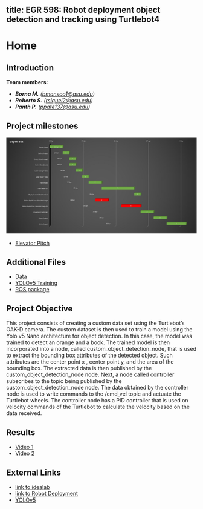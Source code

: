 title: EGR 598: Robot deployment object detection and tracking using Turtlebot4
---

# Home

## Introduction

**Team members:**
* **_Borna M._** _(bmansoo1@asu.edu)_
* **_Roberto S._** _(rsiquei2@asu.edu)_
* **_Panth P._** _(ppate137@asu.edu)_

## Project milestones
![image caption](/Ganttchart.jpg)
* [Elevator Pitch](/elevator_pitch_take_1.mp4)

## Additional Files
* [Data](https://app.roboflow.com/robdep/robdep_project/deploy/2)
* [YOLOv5 Training](YOLOv5_Custom_Training.ipynb)
* [ROS package](/ROSPackage.zip)

## Project Objective

This project consists of creating a custom data set using the Turtlebot’s OAK-D camera. The custom dataset is then used to train a model using the Yolo v5 Nano architecture for object detection. In this case, the model was trained to detect an orange and a book. The trained model is then incorporated into a node, called custom_object_detection_node, that is used to extract the bounding box attributes of the detected object. Such attributes are the center point x , center point y, and the area of the bounding box. The extracted data is then published by the custom_object_detection_node node. Next, a node called controller subscribes to the topic being published by the custom_object_detection_node node. The data obtained by the controller node is used to write commands to the /cmd_vel topic and actuate the Turtlebot wheels. The controller node has a PID controller that is used on velocity commands of the Turtlebot to calculate the velocity based on the data received.

## Results

* [Video 1](/CameraView.mp4)
* [Video 2](/ScreenView.mp4)

## External Links

* [link to idealab](https://idealab.asu.edu)
* [link to Robot Deployment](https://robot-deployment.bitbucket.io/)
* [YOLOv5](https://github.com/ultralytics/yolov5)


